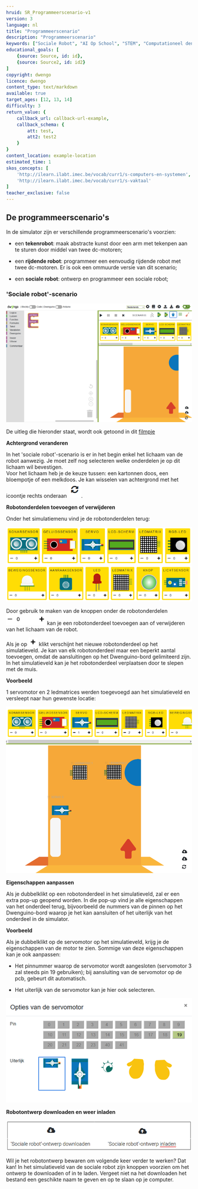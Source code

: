 ```yaml
---
hruid: SR_Programmeerscenario-v1
version: 3
language: nl
title: "Programmeerscenario"
description: "Programmeerscenario"
keywords: ["Sociale Robot", "AI Op School", "STEM", "Computationeel denken", "Grafisch programmeren"]
educational_goals: [
    {source: Source, id: id}, 
    {source: Source2, id: id2}
]
copyright: dwengo
licence: dwengo
content_type: text/markdown
available: true
target_ages: [12, 13, 14]
difficulty: 3
return_value: {
    callback_url: callback-url-example,
    callback_schema: {
        att: test,
        att2: test2
    }
}
content_location: example-location
estimated_time: 1
skos_concepts: [
    'http://ilearn.ilabt.imec.be/vocab/curr1/s-computers-en-systemen', 
    'http://ilearn.ilabt.imec.be/vocab/curr1/s-vaktaal'
]
teacher_exclusive: false
---
```


## De programmeerscenario's

In de simulator zijn er verschillende programmeerscenario's voorzien:

* een **tekenrobot**: maak abstracte kunst door een arm met tekenpen aan te sturen door middel van twee dc-motoren;

* een **rijdende robot**: programmeer een eenvoudig rijdende robot met twee dc-motoren. Er is ook een ommuurde versie van dit scenario;

* een **sociale robot**: ontwerp en programmeer een sociale robot;


### 'Sociale robot'-scenario

![](embed/ScenarioSR.png "Scenario Sociale Robot")

De uitleg die hieronder staat, wordt ook getoond in dit [filmpje](https://www.youtube.com/watch?v=_Scu3aiCK8k&feature=youtu.be "filmpje onderdelen SR")


**Achtergrond veranderen**

In het 'sociale robot'-scenario is er in het begin enkel het lichaam van de robot aanwezig. Je moet zelf nog selecteren welke onderdelen je op dit lichaam wil bevestigen.  
Voor het lichaam heb je de keuze tussen: een kartonnen doos, een bloempotje of een melkdoos. Je kan wisselen van achtergrond met het icoontje rechts onderaan ![](embed/Wissel.png "Wisselicoon").


**Robotonderdelen toevoegen of verwijderen**

Onder het simulatiemenu vind je de robotonderdelen terug:

![](embed/Onderdelen1.png "Onderdelen")  
![](embed/Onderdelen2.png "Onderdelen")  

Door gebruik te maken van de knoppen onder de robotonderdelen ![](embed/OnderdelenKnoppen.png "Knoppen") kan je een robotonderdeel toevoegen aan of verwijderen van het lichaam van de robot.

Als je op ![](embed/OnderdelenPLUS.png "plus") klikt verschijnt het nieuwe robotonderdeel op het simulatieveld. Je kan van elk robotonderdeel maar een beperkt aantal toevoegen, omdat de aansluitingen op het Dwenguino-bord gelimiteerd zijn. In het simulatieveld kan je het robotonderdeel verplaatsen door te slepen met de muis.


**Voorbeeld**

1 servomotor en 2 ledmatrices werden toegevoegd aan het simulatieveld en versleept naar hun gewenste locatie:

![](embed/SRVoorbeeld.png "Onderdelen")


**Eigenschappen aanpassen**

Als je dubbelklikt op een robotonderdeel in het simulatieveld, zal er een extra pop-up geopend worden. In die pop-up vind je alle eigenschappen van het onderdeel terug, bijvoorbeeld de nummers van de pinnen op het Dwenguino-bord waarop je het kan aansluiten of het uiterlijk van het onderdeel in de simulator.


**Voorbeeld**

Als je dubbelklikt op de servomotor op het simulatieveld, krijg je de eigenschappen van de motor te zien. Sommige van deze eigenschappen kan je ook aanpassen:

* Het pinnummer waarop de servomotor wordt aangesloten (servomotor 3 zal steeds pin 19 gebruiken); bij aansluiting van de servomotor op de pcb, gebeurt dit automatisch.

* Het uiterlijk van de servomotor kan je hier ook selecteren.

![](embed/ScenarioPinnen.png "Pinnen")


**Robotontwerp downloaden en weer inladen**

![](embed/DownEnUpload.png "Knoppen")

Wil je het robotontwerp bewaren om volgende keer verder te werken? Dat kan! In het simulatieveld van de sociale robot zijn knoppen voorzien om het ontwerp te downloaden of in te laden. Vergeet niet na het downloaden het bestand een geschikte naam te geven en op te slaan op je computer.